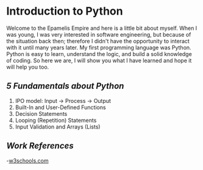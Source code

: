 # Introduction to Python 

Welcome to the Epamelis Empire and here is a little bit about myself. When I was young, I was very interested in software engineering, but because of the situation back then; therefore I didn't have the opportunity to interact with it until many years later. My first programming language was Python. Python is easy to learn, understand the logic, and build a solid knowledge of coding. So here we are, I will show you what I have learned and hope it will help you too.

## *5 Fundamentals about Python*

1. IPO model: Input -> Process -> Output
2. Built-In and User-Defined Functions
3. Decision Statements
4. Looping (Repetition) Statements
5. Input Validation and Arrays (Lists)

## _Work References_

-[w3schools.com](https://www.w3schools.com/python/)
